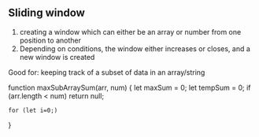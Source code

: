 ## Sliding window

1. creating a window which can either be an array or number from one position to another
2. Depending on conditions, the window either increases or closes, and a new window is created

Good for:
keeping track of a subset of data in an array/string

function maxSubArraySum(arr, num) {
    let maxSum = 0;
    let tempSum = 0;
    if (arr.length < num) return null;
    
    for (let i=0;)

}